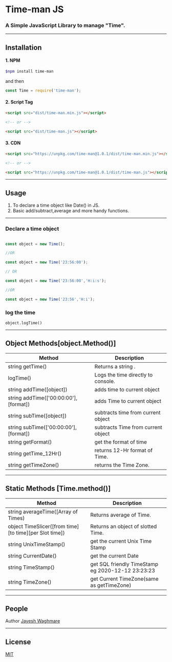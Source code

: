 # Time-man JS
### A Simple JavaScript Library to manage "Time".

----
## Installation
#### 1. NPM

```bash
$npm install time-man
```
and then

```js
const Time = require('time-man');
```

#### 2. Script Tag

```html
<script src="dist/time-man.min.js"></script>

<!-- or -->

<script src="dist/time-man.js"></script>

```

#### 3. CDN

```html
<script src="https://unpkg.com/time-man@1.0.1/dist/time-man.min.js"></script>

<!-- or -->

<script src="https://unpkg.com/time-man@1.0.1/dist/time-man.js"></script>

```


----
## Usage
1. To declare a time object like Date() in JS.
2. Basic add/subtract,average and more handy functions.

----
### Declare a time object

```js

const object = new Time();

//OR

const object = new Time('23:56:00');

// OR

const object = new Time('23:56:00','H:i:s');

//OR

const object = new Time('23:56','H:i');

```

### log the time


```object.logTime()```



----
## Object Methods[object.Method()]

Method | Description
------------ | -------------
string getTime() | Returns a string .
logTime() | Logs the time directly to console.
string addTime([object]) | adds time to current object
string addTime(['00:00:00'],[format])| adds Time to current object
string subTime([object]) | subtracts time from current object
string subTime(['00:00:00'],[format])| subtracts Time from current object
string getFormat() | get the format of time
string getTime_12Hr() | returns 12-Hr format of Time.
string getTimeZone() | returns the Time Zone.

----
## Static Methods [Time.method()]
Method | Description
------------ | -------------
string averageTime([Array of Times) | Returns average of Time.
object TimeSlicer([from time][to time][per Slot time]) | Returns an object of slotted Time.
string UnixTimeStamp() | get the current Unix Time Stamp
string CurrentDate() | get the current Date
string TimeStamp() | get SQL friendly TimeStamp eg 2020-12-12 23:23:23
string TimeZone() | get Current TimeZone(same as getTimeZone)



----
## People
Author [Jayesh Waghmare](https://github.com/jayesh-w)

----
## License
[MIT](LICENSE)
